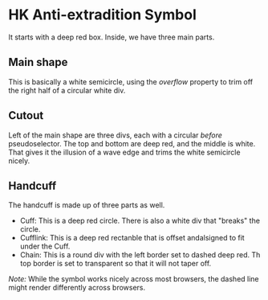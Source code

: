# HK Anti-extradition Symbol

It starts with a deep red box. Inside, we have three main parts.

## Main shape
This is basically a white semicircle, using the *overflow* property to trim off the right half of a circular white div.

## Cutout
Left of the main shape are three divs, each with a circular *before* pseudoselector. The top and bottom are deep red, and the middle is white. That gives it the illusion of a wave edge and trims the white semicircle nicely.

## Handcuff
The handcuff is made up of three parts as well.
- Cuff: This is a deep red circle. There is also a white div that "breaks" the circle.
- Cufflink: This is a deep red rectanble that is offset andalsigned to fit under the Cuff.
- Chain: This is a round div with the left border set to dashed deep red. Th top border is set to transparent so that it will not taper off.

*Note:* While the symbol works nicely across most browsers, the dashed line might render differently across browsers.
